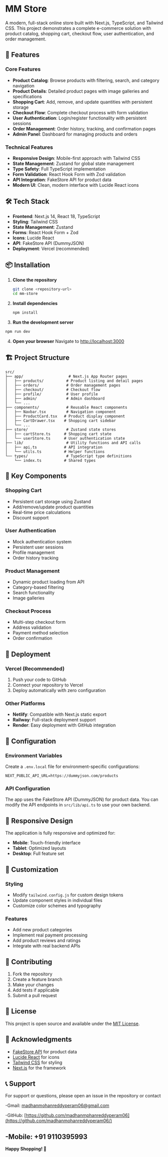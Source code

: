 # MM Store

A modern, full-stack online store built with Next.js, TypeScript, and Tailwind CSS. This project demonstrates a complete e-commerce solution with product catalog, shopping cart, checkout flow, user authentication, and order management.

## 🚀 Features

### Core Features
- **Product Catalog**: Browse products with filtering, search, and category navigation
- **Product Details**: Detailed product pages with image galleries and specifications
- **Shopping Cart**: Add, remove, and update quantities with persistent storage
- **Checkout Flow**: Complete checkout process with form validation
- **User Authentication**: Login/register functionality with persistent sessions
- **Order Management**: Order history, tracking, and confirmation pages
- **Admin Panel**: Dashboard for managing products and orders

### Technical Features
- **Responsive Design**: Mobile-first approach with Tailwind CSS
- **State Management**: Zustand for global state management
- **Type Safety**: Full TypeScript implementation
- **Form Validation**: React Hook Form with Zod validation
- **API Integration**: FakeStore API for product data
- **Modern UI**: Clean, modern interface with Lucide React icons

## 🛠 Tech Stack

- **Frontend**: Next.js 14, React 18, TypeScript
- **Styling**: Tailwind CSS
- **State Management**: Zustand
- **Forms**: React Hook Form + Zod
- **Icons**: Lucide React
- **API**: FakeStore API (DummyJSON)
- **Deployment**: Vercel (recommended)

## 📦 Installation

1. **Clone the repository**
   ```bash
   git clone <repository-url>
   cd mm-store
   ```

2. **Install dependencies**
   ```bash
   npm install
   ```

3. **Run the development server**
```bash
npm run dev
   ```

4. **Open your browser**
   Navigate to [http://localhost:3000](http://localhost:3000)

## 🏗 Project Structure

```
src/
├── app/                    # Next.js App Router pages
│   ├── products/          # Product listing and detail pages
│   ├── orders/            # Order management pages
│   ├── checkout/          # Checkout flow
│   ├── profile/           # User profile
│   ├── admin/             # Admin dashboard
│   └── ...
├── components/            # Reusable React components
│   ├── Navbar.tsx         # Navigation component
│   ├── ProductCard.tsx   # Product display component
│   ├── CartDrawer.tsx    # Shopping cart sidebar
│   └── ...
├── store/                 # Zustand state stores
│   ├── cartStore.ts      # Shopping cart state
│   └── userStore.ts      # User authentication state
├── lib/                   # Utility functions and API calls
│   ├── api.ts            # API integration
│   └── utils.ts          # Helper functions
└── types/                 # TypeScript type definitions
    └── index.ts          # Shared types
```

## 🎯 Key Components

### Shopping Cart
- Persistent cart storage using Zustand
- Add/remove/update product quantities
- Real-time price calculations
- Discount support

### User Authentication
- Mock authentication system
- Persistent user sessions
- Profile management
- Order history tracking

### Product Management
- Dynamic product loading from API
- Category-based filtering
- Search functionality
- Image galleries

### Checkout Process
- Multi-step checkout form
- Address validation
- Payment method selection
- Order confirmation

## 🚀 Deployment

### Vercel (Recommended)
1. Push your code to GitHub
2. Connect your repository to Vercel
3. Deploy automatically with zero configuration

### Other Platforms
- **Netlify**: Compatible with Next.js static export
- **Railway**: Full-stack deployment support
- **Render**: Easy deployment with GitHub integration

## 🔧 Configuration

### Environment Variables
Create a `.env.local` file for environment-specific configurations:

```env
NEXT_PUBLIC_API_URL=https://dummyjson.com/products
```

### API Configuration
The app uses the FakeStore API (DummyJSON) for product data. You can modify the API endpoints in `src/lib/api.ts` to use your own backend.

## 📱 Responsive Design

The application is fully responsive and optimized for:
- **Mobile**: Touch-friendly interface
- **Tablet**: Optimized layouts
- **Desktop**: Full feature set

## 🎨 Customization

### Styling
- Modify `tailwind.config.js` for custom design tokens
- Update component styles in individual files
- Customize color schemes and typography

### Features
- Add new product categories
- Implement real payment processing
- Add product reviews and ratings
- Integrate with real backend APIs

## 🤝 Contributing

1. Fork the repository
2. Create a feature branch
3. Make your changes
4. Add tests if applicable
5. Submit a pull request

## 📄 License

This project is open source and available under the [MIT License](LICENSE).

## 🙏 Acknowledgments

- [FakeStore API](https://dummyjson.com/) for product data
- [Lucide React](https://lucide.dev/) for icons
- [Tailwind CSS](https://tailwindcss.com/) for styling
- [Next.js](https://nextjs.org/) for the framework

## 📞 Support

For support or questions, please open an issue in the repository or contact 

-Gmail: madhanmohanreddyperam06@gmail.com

-GitHub: [https://github.com/madhanmphanreddyperam06](https://github.com/madhanmohanreddyperam06/)

-Mobile: +91 9110395993
---

**Happy Shopping! 🛒**
